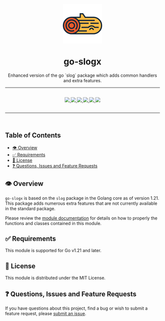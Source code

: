<div align="center">
  <img width="128" src="./logo.svg" alt="log logo" />
  <h1>go-slogx</h1>
  <p>Enhanced version of the go `slog` package which adds common handlers and extra features.</p>
  <hr />
  <br />
  <a href="https://pkg.go.dev/go.innotegrity.dev/slogx" target="_blank">
    <img src="https://img.shields.io/badge/go-reference-2a7d98?style=for-the-badge" />
  </a>
  <a href="https://goreportcard.com/report/go.innotegrity.dev/slogx" target="_blank">
    <img src="https://goreportcard.com/badge/go.innotegrity.dev/slogx?style=for-the-badge" />
  </a>
  <a href="#">
    <img src="https://img.shields.io/badge/stability-alpha-pink?style=for-the-badge" />
  </a>
  <a href="https://en.wikipedia.org/wiki/MIT_License" target="_blank">
    <img src="https://img.shields.io/badge/license-MIT-maroon?style=for-the-badge" />
  </a>
  <a href="#">
    <img src="https://img.shields.io/badge/support-community-purple?style=for-the-badge" />
  </a>
  <a href="https://conventionalcommits.org" target="_blank">
    <img src="https://img.shields.io/badge/Conventional%20Commits-1.0.0-orange.svg?style=for-the-badge" />
  </a>
</div>
<br />
<hr />
<br />

<!-- omit in toc -->
## Table of Contents
- [👁️ Overview](#️-overview)
- [✅ Requirements](#-requirements)
- [📃 License](#-license)
- [❓ Questions, Issues and Feature Requests](#-questions-issues-and-feature-requests)

## 👁️ Overview

`go-slogx` is based on the `slog` package in the Golang core as of version 1.21. This package adds numerous extra features that are not currently available in the standard package.

Please review the [module documentation](https://pkg.go.dev/go.innotegrity.dev/slogx) for details on how to properly the functions and classes contained in this module.

## ✅ Requirements

This module is supported for Go v1.21 and later.

## 📃 License

This module is distributed under the MIT License.

## ❓ Questions, Issues and Feature Requests

If you have questions about this project, find a bug or wish to submit a feature request, please [submit an issue](https://github.com/innotegrity/go-slogx/issues).
